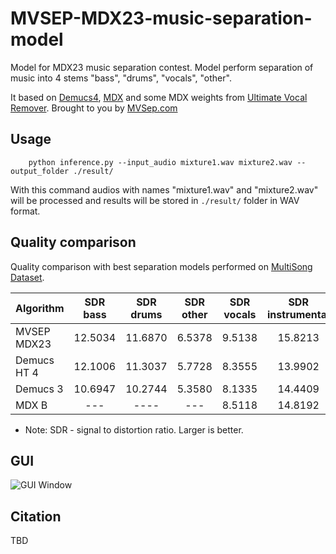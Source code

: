 # MVSEP-MDX23-music-separation-model
Model for MDX23 music separation contest. Model perform separation of music into 4 stems "bass", "drums", "vocals", "other".

It based on [Demucs4](https://github.com/facebookresearch/demucs), [MDX](https://github.com/kuielab/mdx-net) and some MDX weights from [Ultimate Vocal Remover](https://github.com/Anjok07/ultimatevocalremovergui). Brought to you by [MVSep.com](https://mvsep.com)
## Usage

```
    python inference.py --input_audio mixture1.wav mixture2.wav --output_folder ./result/
```

With this command audios with names "mixture1.wav" and "mixture2.wav" will be processed and results will be stored in `./result/` folder in WAV format.

## Quality comparison

Quality comparison with best separation models performed on [MultiSong Dataset](https://mvsep.com/quality_checker/leaderboard2.php?sort=bass). 

| Algorithm     | SDR bass  | SDR drums  | SDR other  | SDR vocals  | SDR instrumental  |
| ------------- |:---------:|:----------:|:----------:|:----------:|:------------------:|
| MVSEP MDX23   | 12.5034   | 11.6870    | 6.5378     |  9.5138    | 15.8213            |
| Demucs HT 4   | 12.1006   | 11.3037    | 5.7728     |  8.3555    | 13.9902            |
| Demucs 3      | 10.6947   | 10.2744    | 5.3580     |  8.1335    | 14.4409            |
| MDX B         | ---       | ----       | ---        |  8.5118    | 14.8192            |

* Note: SDR - signal to distortion ratio. Larger is better.

## GUI

![GUI Window](https://github.com/ZFTurbo/MVSEP-MDX23-music-separation-model/blob/main/images/MVSep-Window.png)

## Citation

TBD
